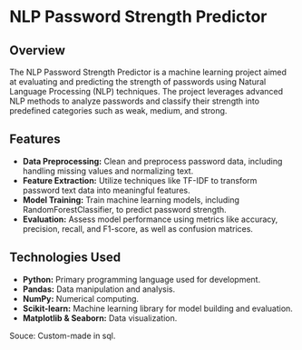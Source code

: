 # NLP Password Strength Predictor

## Overview
The NLP Password Strength Predictor is a machine learning project aimed at evaluating and predicting the strength of passwords using Natural Language Processing (NLP) techniques. The project leverages advanced NLP methods to analyze passwords and classify their strength into predefined categories such as weak, medium, and strong.

## Features
- **Data Preprocessing:** Clean and preprocess password data, including handling missing values and normalizing text.
- **Feature Extraction:** Utilize techniques like TF-IDF to transform password text data into meaningful features.
- **Model Training:** Train machine learning models, including RandomForestClassifier, to predict password strength.
- **Evaluation:** Assess model performance using metrics like accuracy, precision, recall, and F1-score, as well as confusion matrices.

## Technologies Used
- **Python:** Primary programming language used for development.
- **Pandas:** Data manipulation and analysis.
- **NumPy:** Numerical computing.
- **Scikit-learn:** Machine learning library for model building and evaluation.
- **Matplotlib & Seaborn:** Data visualization.

Souce: Custom-made in sql.


